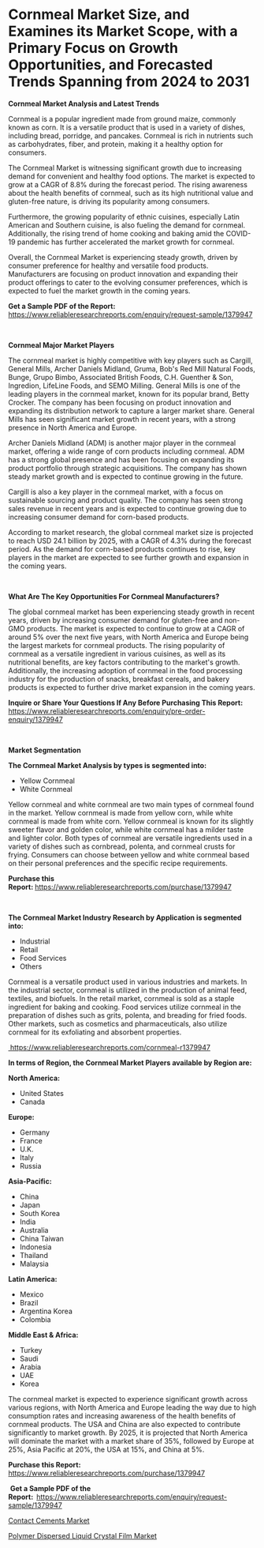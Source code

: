 <p><h1>Cornmeal Market Size, and Examines its Market Scope, with a Primary Focus on Growth Opportunities, and Forecasted Trends Spanning from 2024 to 2031</h1></p><p><strong>Cornmeal Market Analysis and Latest Trends</strong></p>
<p><p>Cornmeal is a popular ingredient made from ground maize, commonly known as corn. It is a versatile product that is used in a variety of dishes, including bread, porridge, and pancakes. Cornmeal is rich in nutrients such as carbohydrates, fiber, and protein, making it a healthy option for consumers.</p><p>The Cornmeal Market is witnessing significant growth due to increasing demand for convenient and healthy food options. The market is expected to grow at a CAGR of 8.8% during the forecast period. The rising awareness about the health benefits of cornmeal, such as its high nutritional value and gluten-free nature, is driving its popularity among consumers.</p><p>Furthermore, the growing popularity of ethnic cuisines, especially Latin American and Southern cuisine, is also fueling the demand for cornmeal. Additionally, the rising trend of home cooking and baking amid the COVID-19 pandemic has further accelerated the market growth for cornmeal.</p><p>Overall, the Cornmeal Market is experiencing steady growth, driven by consumer preference for healthy and versatile food products. Manufacturers are focusing on product innovation and expanding their product offerings to cater to the evolving consumer preferences, which is expected to fuel the market growth in the coming years.</p></p>
<p><strong>Get a Sample PDF of the Report:&nbsp;</strong> <a href="https://www.reliableresearchreports.com/enquiry/request-sample/1379947">https://www.reliableresearchreports.com/enquiry/request-sample/1379947</a></p>
<p>&nbsp;</p>
<p><strong>Cornmeal Major Market Players</strong></p>
<p><p>The cornmeal market is highly competitive with key players such as Cargill, General Mills, Archer Daniels Midland, Gruma, Bob's Red Mill Natural Foods, Bunge, Grupo Bimbo, Associated British Foods, C.H. Guenther & Son, Ingredion, LifeLine Foods, and SEMO Milling. General Mills is one of the leading players in the cornmeal market, known for its popular brand, Betty Crocker. The company has been focusing on product innovation and expanding its distribution network to capture a larger market share. General Mills has seen significant market growth in recent years, with a strong presence in North America and Europe.</p><p>Archer Daniels Midland (ADM) is another major player in the cornmeal market, offering a wide range of corn products including cornmeal. ADM has a strong global presence and has been focusing on expanding its product portfolio through strategic acquisitions. The company has shown steady market growth and is expected to continue growing in the future.</p><p>Cargill is also a key player in the cornmeal market, with a focus on sustainable sourcing and product quality. The company has seen strong sales revenue in recent years and is expected to continue growing due to increasing consumer demand for corn-based products.</p><p>According to market research, the global cornmeal market size is projected to reach USD 24.1 billion by 2025, with a CAGR of 4.3% during the forecast period. As the demand for corn-based products continues to rise, key players in the market are expected to see further growth and expansion in the coming years.</p></p>
<p>&nbsp;</p>
<p><strong>What Are The Key Opportunities For Cornmeal Manufacturers?</strong></p>
<p><p>The global cornmeal market has been experiencing steady growth in recent years, driven by increasing consumer demand for gluten-free and non-GMO products. The market is expected to continue to grow at a CAGR of around 5% over the next five years, with North America and Europe being the largest markets for cornmeal products. The rising popularity of cornmeal as a versatile ingredient in various cuisines, as well as its nutritional benefits, are key factors contributing to the market's growth. Additionally, the increasing adoption of cornmeal in the food processing industry for the production of snacks, breakfast cereals, and bakery products is expected to further drive market expansion in the coming years.</p></p>
<p><strong>Inquire or Share Your Questions If Any Before Purchasing This Report:</strong> <a href="https://www.reliableresearchreports.com/enquiry/pre-order-enquiry/1379947">https://www.reliableresearchreports.com/enquiry/pre-order-enquiry/1379947</a></p>
<p>&nbsp;</p>
<p><strong>Market Segmentation</strong></p>
<p><strong>The Cornmeal Market Analysis by types is segmented into:</strong></p>
<p><ul><li>Yellow Cornmeal</li><li>White Cornmeal</li></ul></p>
<p><p>Yellow cornmeal and white cornmeal are two main types of cornmeal found in the market. Yellow cornmeal is made from yellow corn, while white cornmeal is made from white corn. Yellow cornmeal is known for its slightly sweeter flavor and golden color, while white cornmeal has a milder taste and lighter color. Both types of cornmeal are versatile ingredients used in a variety of dishes such as cornbread, polenta, and cornmeal crusts for frying. Consumers can choose between yellow and white cornmeal based on their personal preferences and the specific recipe requirements.</p></p>
<p><strong>Purchase this Report:&nbsp;</strong><a href="https://www.reliableresearchreports.com/purchase/1379947">https://www.reliableresearchreports.com/purchase/1379947</a></p>
<p>&nbsp;</p>
<p><strong>The Cornmeal Market Industry Research by Application is segmented into:</strong></p>
<p><ul><li>Industrial</li><li>Retail</li><li>Food Services</li><li>Others</li></ul></p>
<p><p>Cornmeal is a versatile product used in various industries and markets. In the industrial sector, cornmeal is utilized in the production of animal feed, textiles, and biofuels. In the retail market, cornmeal is sold as a staple ingredient for baking and cooking. Food services utilize cornmeal in the preparation of dishes such as grits, polenta, and breading for fried foods. Other markets, such as cosmetics and pharmaceuticals, also utilize cornmeal for its exfoliating and absorbent properties.</p></p>
<p><a href="https://www.reliableresearchreports.com/cornmeal-r1379947">&nbsp;https://www.reliableresearchreports.com/cornmeal-r1379947</a></p>
<p><strong>In terms of Region, the Cornmeal Market Players available by Region are:</strong></p>
<p>
    <p> <strong> North America: </strong>
        <ul>
            <li>United States</li>
            <li>Canada</li>
        </ul>
        </p> 
    <p> <strong> Europe: </strong>
        <ul>
            <li>Germany</li>
            <li>France</li>
            <li>U.K.</li>
            <li>Italy</li>
            <li>Russia</li>
        </ul>
        </p> 
    <p> <strong> Asia-Pacific: </strong>
        <ul>
            <li>China</li>
            <li>Japan</li>
            <li>South Korea</li>
            <li>India</li>
            <li>Australia</li>
            <li>China Taiwan</li>
            <li>Indonesia</li>
            <li>Thailand</li>
            <li>Malaysia</li>
        </ul>
        </p> 
    <p> <strong> Latin America: </strong>
        <ul>
            <li>Mexico</li>
            <li>Brazil</li>
            <li>Argentina Korea</li>
            <li>Colombia</li>
        </ul>
        </p> 
    <p> <strong> Middle East & Africa: </strong>
        <ul>
            <li>Turkey</li>
            <li>Saudi</li>
            <li>Arabia</li>
            <li>UAE</li>
            <li>Korea</li>
        </ul>
    </p>
    </p>
<p><p>The cornmeal market is expected to experience significant growth across various regions, with North America and Europe leading the way due to high consumption rates and increasing awareness of the health benefits of cornmeal products. The USA and China are also expected to contribute significantly to market growth. By 2025, it is projected that North America will dominate the market with a market share of 35%, followed by Europe at 25%, Asia Pacific at 20%, the USA at 15%, and China at 5%.</p></p>
<p><strong>Purchase this Report: </strong><a href="https://www.reliableresearchreports.com/purchase/1379947">https://www.reliableresearchreports.com/purchase/1379947</a></p>
<p>&nbsp;<strong>Get a Sample PDF of the Report:&nbsp;&nbsp;</strong><a href="https://www.reliableresearchreports.com/enquiry/request-sample/1379947">https://www.reliableresearchreports.com/enquiry/request-sample/1379947</a></p>
<p><strong></strong></p>
<p><p><a href="https://angry-finch-aaf.notion.site/Contact-Cements-Market-Size-Share-Trends-Analysis-Report-By-Application-Regional-Outlook-Compet-c8d8717ab40f416d8290c0ba7c390b6c">Contact Cements Market</a></p><p><a href="https://chivalrous-flock-a86.notion.site/Polymer-Dispersed-Liquid-Crystal-Film-Market-Research-Report-Provides-thorough-Industry-Overview-wh-4cc52addd78b4ab5b315edbb88acd435">Polymer Dispersed Liquid Crystal Film Market</a></p></p>